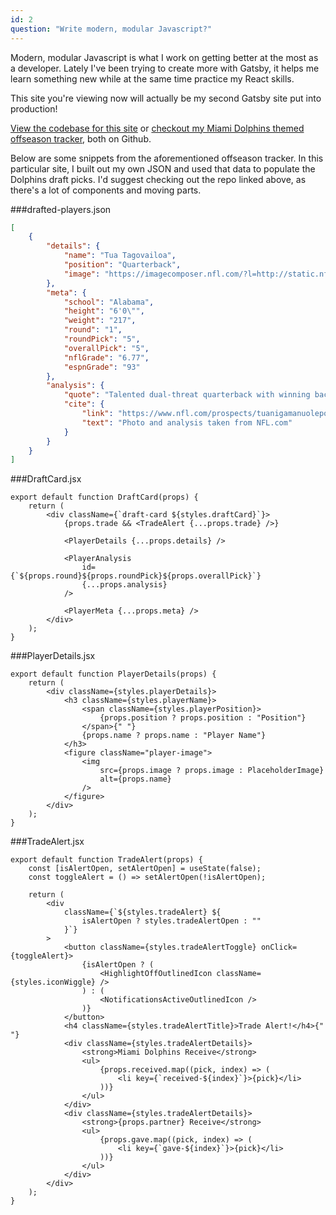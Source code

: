```yaml
---
id: 2
question: "Write modern, modular Javascript?"
---
```


Modern, modular Javascript is what I work on getting better at the most as a developer. Lately I've been trying to create more with Gatsby, it helps me learn something new while at the same time practice my React skills.

This site you're viewing now will actually be my second Gatsby site put into production!
  
[View the codebase for this site](https://www.google.com) or [checkout my Miami Dolphins themed offseason tracker](https://github.com/AnthonyPinzone/miami-dolphins-offseason), both on Github. 

Below are some snippets from the aforementioned offseason tracker. In this particular site, I built out my own JSON and used that data to populate the Dolphins draft picks. I'd suggest checking out the repo linked above, as there's a lot of components and moving parts.

###drafted-players.json
```JSON
[
    {
        "details": {
            "name": "Tua Tagovailoa",
            "position": "Quarterback",
            "image": "https://imagecomposer.nfl.com/?l=http://static.nfl.com/static/content/static/img/combine/2020/headshots/1400x1000/2564071.png&f=png&w=308&c=71"
        },
        "meta": {
            "school": "Alabama",
            "height": "6'0\"",
            "weight": "217",
            "round": "1",
            "roundPick": "5",
            "overallPick": "5",
            "nflGrade": "6.77",
            "espnGrade": "93"
        },
        "analysis": {
            "quote": "Talented dual-threat quarterback with winning background, explosive production and loads of experience in high-leverage games. He may be pigeon-holed into a spread or RPO-heavy attack, but he's actually a clean fit in a pro-style attack filled with play-action and roll-outs. He has the release, accuracy and touch needed to work all three levels successfully and can become a more disciplined, full-field reader to piece the puzzle together against NFL coverages. He needs better poise when pressured, but his escapability not only moves the chains, it creates chunk plays in the air and on the ground. Teams assessing his draft value will need to sift through mounting durability concerns and decide whether he is a \"face of the franchise\" talent without the abundance of talent surrounding him.",
            "cite": {
                "link": "https://www.nfl.com/prospects/tuanigamanuolepola-tagovailoa?id=32195441-4762-0344-3a46-269f5e5e854e",
                "text": "Photo and analysis taken from NFL.com"
            }
        }
    }
]
```

###DraftCard.jsx
```JSX
export default function DraftCard(props) {
    return (
        <div className={`draft-card ${styles.draftCard}`}>
            {props.trade && <TradeAlert {...props.trade} />}

            <PlayerDetails {...props.details} />

            <PlayerAnalysis
                id={`${props.round}${props.roundPick}${props.overallPick}`}
                {...props.analysis}
            />

            <PlayerMeta {...props.meta} />
        </div>
    );
}
```

###PlayerDetails.jsx
```JSX
export default function PlayerDetails(props) {
    return (
        <div className={styles.playerDetails}>
            <h3 className={styles.playerName}>
                <span className={styles.playerPosition}>
                    {props.position ? props.position : "Position"}
                </span>{" "}
                {props.name ? props.name : "Player Name"}
            </h3>
            <figure className="player-image">
                <img
                    src={props.image ? props.image : PlaceholderImage}
                    alt={props.name}
                />
            </figure>
        </div>
    );
}
```

###TradeAlert.jsx
```JSX
export default function TradeAlert(props) {
    const [isAlertOpen, setAlertOpen] = useState(false);
    const toggleAlert = () => setAlertOpen(!isAlertOpen);

    return (
        <div
            className={`${styles.tradeAlert} ${
                isAlertOpen ? styles.tradeAlertOpen : ""
            }`}
        >
            <button className={styles.tradeAlertToggle} onClick={toggleAlert}>
                {isAlertOpen ? (
                    <HighlightOffOutlinedIcon className={styles.iconWiggle} />
                ) : (
                    <NotificationsActiveOutlinedIcon />
                )}
            </button>
            <h4 className={styles.tradeAlertTitle}>Trade Alert!</h4>{" "}
            <div className={styles.tradeAlertDetails}>
                <strong>Miami Dolphins Receive</strong>
                <ul>
                    {props.received.map((pick, index) => (
                        <li key={`received-${index}`}>{pick}</li>
                    ))}
                </ul>
            </div>
            <div className={styles.tradeAlertDetails}>
                <strong>{props.partner} Receive</strong>
                <ul>
                    {props.gave.map((pick, index) => (
                        <li key={`gave-${index}`}>{pick}</li>
                    ))}
                </ul>
            </div>
        </div>
    );
}
```